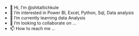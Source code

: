 - 👋 Hi, I’m @shitaltichkule
- 👀 I’m interested in Power BI, Excel, Python, Sql, Data analysis
- 🌱 I’m currently learning data Analysis
- 💞️ I’m looking to collaborate on ...
- 📫 How to reach me ...

<!---
shitaltichkule/shitaltichkule is a ✨ special ✨ repository because its `README.md` (this file) appears on your GitHub profile.
You can click the Preview link to take a look at your changes.
--->
